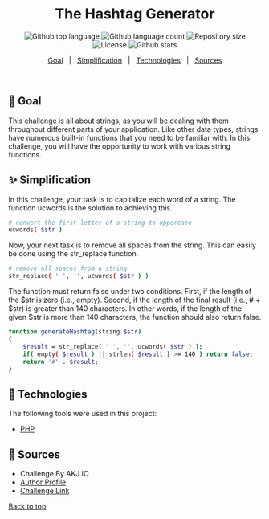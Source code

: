 <h1 align="center">The Hashtag Generator</h1>

<p align="center">
  <img alt="Github top language" src="https://img.shields.io/github/languages/top/faridhaghgooyan/programming-challenges?label=PHP&color=56BEB8&language=php">

  <img alt="Github language count" src="https://img.shields.io/github/languages/count/faridhaghgooyan/programming-challenges?color=56BEB8">

  <img alt="Repository size" src="https://img.shields.io/github/repo-size/faridhaghgooyan/programming-challenges?color=56BEB8">

  <img alt="License" src="https://img.shields.io/github/license/faridhaghgooyan/programming-challenges?color=56BEB8">

  <!-- <img alt="Github issues" src="https://img.shields.io/github/issues/faridhaghgooyan/programming-challenges?color=56BEB8" /> -->

  <!-- <img alt="Github forks" src="https://img.shields.io/github/forks/faridhaghgooyan/programming-challenges?color=56BEB8" /> -->

  <img alt="Github stars" src="https://img.shields.io/github/stars/faridhaghgooyan/programming-challenges?color=56BEB8" />
</p>


<p align="center">
  <a href="#dart-goal">Goal</a> &#xa0; | &#xa0; 
  <a href="#sparkles-simplification">Simplification</a> &#xa0; | &#xa0;
  <a href="#rocket-technologies">Technologies</a> &#xa0; | &#xa0;
  <a href="#memo-Sources">Sources</a> 
</p>

<br>

## :dart: Goal ##

This challenge is all about strings, as you will be dealing with them throughout different parts of your application. Like other data types, strings have numerous built-in functions that you need to be familiar with. In this challenge, you will have the opportunity to work with various string functions.

## :sparkles: Simplification ##

In this challenge, your task is to capitalize each word of a string. The function ucwords is the solution to achieving this.

```bash
# convert the first letter of a string to uppercase
ucwords( $str )
```

Now, your next task is to remove all spaces from the string. This can easily be done using the str_replace function.

```bash
# remove all spaces from a string
str_replace( ' ', '', ucwords( $str ) )
```

The function must return false under two conditions. First, if the length of the $str is zero (i.e., empty). Second, if the length of the final result (i.e., # + $str) is greater than 140 characters. In other words, if the length of the given $str is more than 140 characters, the function should also return false.
```bash
function generateHashtag(string $str) 
{
    $result = str_replace( ' ', '', ucwords( $str ) );
    if( empty( $result ) || strlen( $result ) >= 140 ) return false;
    return '#' . $result;
}

```

## :rocket: Technologies ##

The following tools were used in this project:

- [PHP](https://www.php.net/)



## :memo: Sources ##

- Challenge By AKJ.IO 
- [Author Profile](https://www.codewars.com/users/AKJ.IO)
- [Challenge Link](https://www.codewars.com/kata/52449b062fb80683ec000024/train/php)


<a href="#top">Back to top</a>
